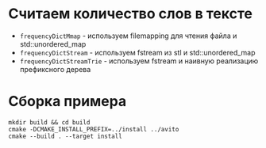 # Считаем количество слов в тексте

- `frequencyDictMmap` - используем filemapping для чтения файла и std::unordered_map
- `frequencyDictStream` - используем fstream из stl и std::unordered_map
- `frequencyDictStreamTrie` - используем fstream и наивную реализацию префиксного дерева

# Сборка примера

```console
mkdir build && cd build
cmake -DCMAKE_INSTALL_PREFIX=../install ../avito
cmake --build . --target install
```
